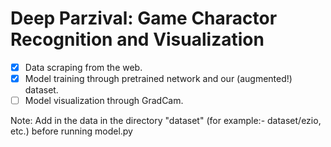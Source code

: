 # Deep Parzival: Game Charactor Recognition and Visualization

- [x] Data scraping from the web.
- [x] Model training through pretrained network and our (augmented!) dataset.
- [ ] Model visualization through GradCam.

Note: Add in the data in the directory "dataset" (for example:- dataset/ezio, etc.) before running model.py
